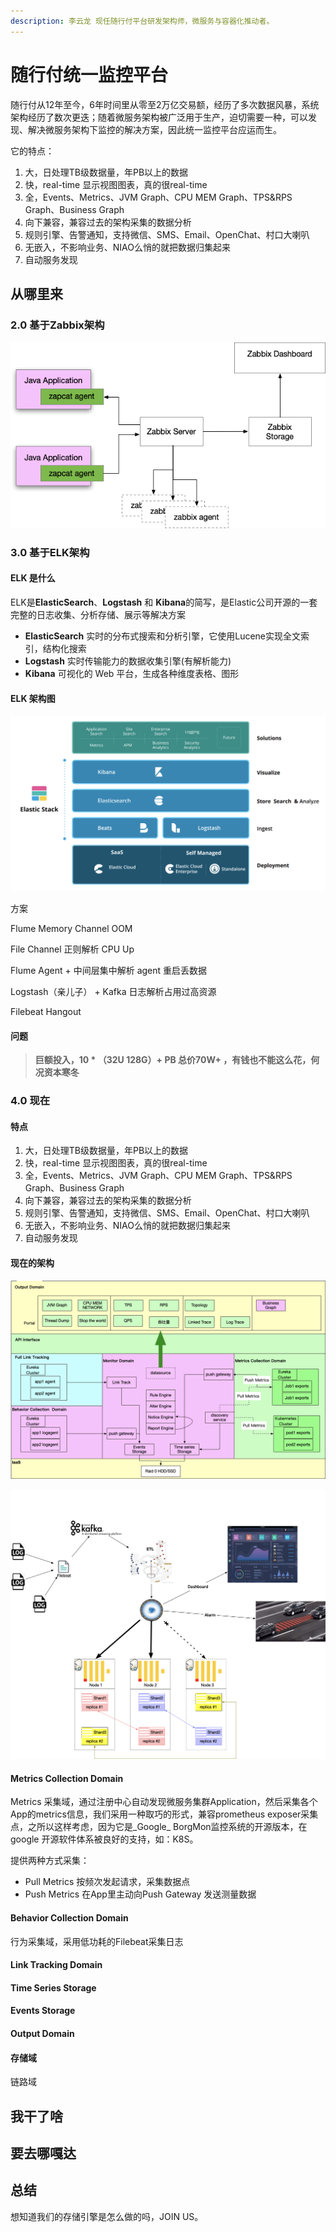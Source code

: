 ```yaml
---
description: 李云龙 现任随行付平台研发架构师，微服务与容器化推动者。
---
```


# 随行付统一监控平台

随行付从12年至今，6年时间里从零至2万亿交易额，经历了多次数据风暴，系统架构经历了数次更迭；随着微服务架构被广泛用于生产，迫切需要一种，可以发现、解决微服务架构下监控的解决方案，因此统一监控平台应运而生。

它的特点：

1. 大，日处理TB级数据量，年PB以上的数据
2. 快，real-time 显示视图图表，真的很real-time
3. 全，Events、Metrics、JVM Graph、CPU MEM Graph、TPS&RPS Graph、Business Graph
4. 向下兼容，兼容过去的架构采集的数据分析
5. 规则引擎、告警通知，支持微信、SMS、Email、OpenChat、村口大喇叭
6. 无嵌入，不影响业务、NIAO么悄的就把数据归集起来
7. 自动服务发现



## 从哪里来



### 2.0 基于Zabbix架构

![](../.gitbook/assets/image%20%281%29.png)



### 3.0 基于ELK架构

#### ELK 是什么

ELK是**ElasticSearch**、**Logstash** 和 **Kibana**的简写，是Elastic公司开源的一套完整的日志收集、分析存储、展示等解决方案

* **ElasticSearch** 实时的分布式搜索和分析引擎，它使用Lucene实现全文索引，结构化搜索
* **Logstash** 实时传输能力的数据收集引擎\(有解析能力\)
* **Kibana** 可视化的 Web 平台，生成各种维度表格、图形

#### ELK 架构图

![](../.gitbook/assets/image%20%282%29.png)



方案

Flume  Memory Channel OOM  

File Channel  正则解析  CPU Up

Flume Agent + 中间层集中解析  agent 重启丢数据

Logstash（亲儿子） + Kafka  日志解析占用过高资源

Filebeat  Hangout 



#### 问题

> **巨额投入，10 \* （32U 128G）+ PB 总价70W+ ，有钱也不能这么花，何况资本寒冬**





### 4.0 现在

#### 特点

1. 大，日处理TB级数据量，年PB以上的数据
2. 快，real-time 显示视图图表，真的很real-time
3. 全，Events、Metrics、JVM Graph、CPU MEM Graph、TPS&RPS Graph、Business Graph
4. 向下兼容，兼容过去的架构采集的数据分析
5. 规则引擎、告警通知，支持微信、SMS、Email、OpenChat、村口大喇叭
6. 无嵌入，不影响业务、NIAO么悄的就把数据归集起来
7. 自动服务发现

#### 现在的架构

![](../.gitbook/assets/image%20%283%29.png)

![](../.gitbook/assets/image.png)

#### Metrics Collection Domain

Metrics 采集域，通过注册中心自动发现微服务集群Application，然后采集各个App的metrics信息，我们采用一种取巧的形式，兼容prometheus exposer采集点，之所以这样考虑，因为它是_Google_ BorgMon监控系统的开源版本，在google 开源软件体系被良好的支持，如：K8S。

提供两种方式采集：

* Pull   Metrics 按频次发起请求，采集数据点
* Push Metrics 在App里主动向Push Gateway 发送测量数据

#### Behavior Collection Domain

行为采集域，采用低功耗的Filebeat采集日志

#### Link Tracking Domain

#### Time Series Storage

#### Events Storage

#### 

#### Output Domain





#### 存储域

链路域



## 我干了啥



## 要去哪嘎达



## 总结

想知道我们的存储引擎是怎么做的吗，JOIN US。



